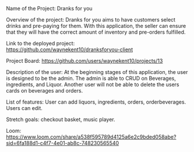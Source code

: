Name of the Project: Dranks for you


Overview of the project: Dranks for you aims to have customers select drinks and pre-paying for them. With this application, the seller can ensure that they will have the correct amount of inventory and pre-orders fulfilled. 

Link to the deployed project: https://github.com/waynekent10/dranksforyou-client


Project Board: https://github.com/users/waynekent10/projects/13


Description of the user: At the beginning stages of this application, the user is designed to be the admin. The admin is able to CRUD on Beverages, ingredients, and Liquor. 
Another user will not be able to delete the users cards on beverages and orders. 


List of features: User can add liquors, ingredients, orders, orderbeverages. Users can edit. 

Stretch goals: checkout basket, music player. 

Loom: https://www.loom.com/share/a538f595789d4125a6e2c9bded058abe?sid=6fa188d1-c4f7-4e01-ab8c-748230565540

